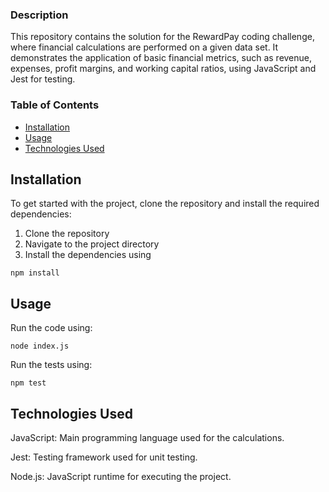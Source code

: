 ### Description

This repository contains the solution for the RewardPay coding challenge, where financial calculations are performed on a given data set. It demonstrates the application of basic financial metrics, such as revenue, expenses, profit margins, and working capital ratios, using JavaScript and Jest for testing.



### Table of Contents
- [Installation](##installation)
- [Usage](##usage)
- [Technologies Used](##technologies-used)


## Installation

To get started with the project, clone the repository and install the required dependencies:

1. Clone the repository
2. Navigate to the project directory
3. Install the dependencies using
```
npm install
```

## Usage

Run the code using:
```
node index.js
```
Run the tests using:
```
npm test
```

## Technologies Used

JavaScript: Main programming language used for the calculations.

Jest: Testing framework used for unit testing.

Node.js: JavaScript runtime for executing the project.




